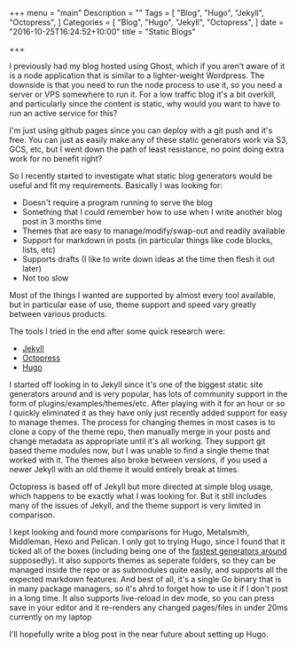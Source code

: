 +++
menu = "main"
Description = ""
Tags = [
  "Blog",
  "Hugo",
  "Jekyll",
  "Octopress",
]
Categories = [
  "Blog",
  "Hugo",
  "Jekyll",
  "Octopress",
]
date = "2016-10-25T16:24:52+10:00"
title = "Static Blogs"

+++

I previously had my blog hosted using Ghost, which if you aren't aware of it is a node application that is similar to a lighter-weight Wordpress. The downside is that you need to run the node process to use it, so you need a server or VPS somewhere to run it. For a low traffic blog it's a bit overkill, and particularly since the content is static, why would you want to have to run an active service for this?

I'm just using github pages since you can deploy with a git push and it's free. You can just as easily make any of these static generators work via S3, GCS, etc, but I went down the path of least resistance, no point doing extra work for no benefit right?

So I recently started to investigate what static blog generators would be useful and fit my requirements. Basically I was looking for:

- Doesn't require a program running to serve the blog
- Something that I could remember how to use when I write another blog post in 3 months time
- Themes that are easy to manage/modify/swap-out and readily available
- Support for markdown in posts (in particular things like code blocks, lists, etc)
- Supports drafts (I like to write down ideas at the time then flesh it out later)
- Not too slow

Most of the things I wanted are supported by almost every tool available, but in particular ease of use, theme support and speed vary greatly between various products.

The tools I tried in the end after some quick research were:

- [Jekyll](https://jekyllrb.com/)
- [Octopress](http://octopress.org/)
- [Hugo](http://gohugo.io/)

I started off looking in to Jekyll since it's one of the biggest static site generators around and is very popular, has lots of community support in the form of plugins/examples/themes/etc. After playing with it for an hour or so I quickly eliminated it as they have only just recently added support for easy to manage themes. The process for changing themes in most cases is to clone a copy of the theme repo, then manually merge in your posts and change metadata as appropriate until it's all working. They support git based theme modules now, but I was unable to find a single theme that worked with it. The themes also broke between versions, if you used a newer Jekyll with an old theme it would entirely break at times.

Octopress is based off of Jekyll but more directed at simple blog usage, which happens to be exactly what I was looking for. But it still includes many of the issues of Jekyll, and the theme support is very limited in comparison.

I kept looking and found more comparisons for Hugo, Metalsmith, Middleman, Hexo and Pelican. I only got to trying Hugo, since I found that it ticked all of the boxes (including being one of the [fastest generators around](https://fredrikloch.me/post/2014-08-12-Jekyll-and-its-alternatives-from-a-site-generation-point-of-view/) supposedly). It also supports themes as seperate folders, so they can be managed inside the repo or as submodules quite easily, and supports all the expected markdown features. And best of all, it's a single Go binary that is in many package managers, so it's ahrd to forget how to use it if I don't post in a long time. It also supports live-reload in dev mode, so you can press save in your editor and it re-renders any changed pages/files in under 20ms currently on my laptop

I'll hopefully write a blog post in the near future about setting up Hugo.
